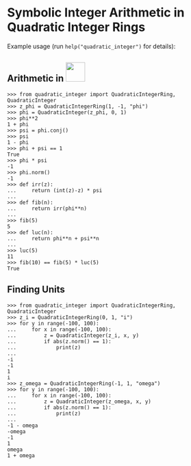 # Symbolic Integer Arithmetic in Quadratic Integer Rings

Example usage (run `help("quadratic_integer")` for details):

## Arithmetic in <img src="https://render.githubusercontent.com/render/math?math=\mathbb Z[\phi]" width=45>
```
>>> from quadratic_integer import QuadraticIntegerRing, QuadraticInteger
>>> z_phi = QuadraticIntegerRing(1, -1, "phi")
>>> phi = QuadraticInteger(z_phi, 0, 1)
>>> phi**2
1 + phi
>>> psi = phi.conj()
>>> psi
1 - phi
>>> phi + psi == 1
True
>>> phi * psi
-1
>>> phi.norm()
-1
>>> def irr(z):
...     return (int(z)-z) * psi
...
>>> def fib(n):
...     return irr(phi**n)
...
>>> fib(5)
5
>>> def luc(n):
...     return phi**n + psi**n
...
>>> luc(5)
11
>>> fib(10) == fib(5) * luc(5)
True
```

## Finding Units
```
>>> from quadratic_integer import QuadraticIntegerRing, QuadraticInteger
>>> z_i = QuadraticIntegerRing(0, 1, "i")
>>> for y in range(-100, 100):
...     for x in range(-100, 100):
...         z = QuadraticInteger(z_i, x, y)
...         if abs(z.norm() == 1):
...             print(z)
...
-i
-1
1
i
>>> z_omega = QuadraticIntegerRing(-1, 1, "omega")
>>> for y in range(-100, 100):
...     for x in range(-100, 100):
...         z = QuadraticInteger(z_omega, x, y)
...         if abs(z.norm() == 1):
...             print(z)
...
-1 - omega
-omega
-1
1
omega
1 + omega
```
